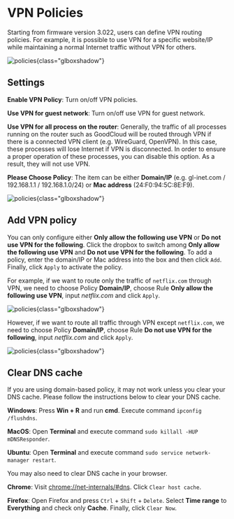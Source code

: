 # VPN Policies

Starting from firmware version 3.022, users can define VPN routing policies. For example, it is possible to use VPN for a specific website/IP while maintaining a normal Internet traffic without VPN for others.

![policies](https://static.gl-inet.com/docs/en/3/tutorials/policies/policies.jpg){class="glboxshadow"}

## Settings

**Enable VPN Policy**: Turn on/off VPN policies.

**Use VPN for guest network**: Turn on/off use VPN for guest network.

**Use VPN for all process on the router**: Generally, the traffic of all processes running on the router such as GoodCloud will be routed through VPN if there is a connected VPN client (e.g. WireGuard, OpenVPN). In this case, these processes will lose Internet if VPN is disconnected. In order to ensure a proper operation of these processes, you can disable this option. As a result, they will not use VPN.

**Please Choose Policy**: The item can be either **Domain/IP** (e.g. gl-inet.com / 192.168.1.1 / 192.168.1.0/24) or **Mac address** (24:F0:94:5C:8E:F9).

![policies](https://static.gl-inet.com/docs/en/3/tutorials/policies/settings.jpg){class="glboxshadow"}

## Add VPN policy

You can only configure either **Only allow the following use VPN** or **Do not use VPN for the following**. Click the dropbox to switch among **Only allow the following use VPN** and **Do not use VPN for the following**. To add a policy, enter the domain/IP or Mac address into the box and then click `Add`. Finally, click `Apply` to activate the policy. 

For example, if we want to route only the traffic of `netflix.com` through VPN, we need to choose Policy **Domain/IP**, choose Rule **Only allow the following use VPN**, input *netflix.com* and click `Apply`.

![policies](https://static.gl-inet.com/docs/en/3/tutorials/policies/use_vpn.jpg){class="glboxshadow"}

However, if we want to route all traffic through VPN except `netflix.com`, we need to choose Policy **Domain/IP**, choose Rule **Do not use VPN for the following**, input *netflix.com* and click `Apply`.

![policies](https://static.gl-inet.com/docs/en/3/tutorials/policies/dont_use_vpn.jpg){class="glboxshadow"}

## Clear DNS cache

If you are using domain-based policy, it may not work unless you clear your DNS cache. Please follow the instructions below to clear your DNS cache.

**Windows**: Press **Win + R** and run **cmd**. Execute command `ipconfig /flushdns`.

**MacOS**: Open **Terminal** and execute command `sudo killall -HUP mDNSResponder`.

**Ubuntu**: Open **Terminal** and execute command `sudo service network-manager restart`.

You may also need to clear DNS cache in your browser.

**Chrome**: Visit [chrome://net-internals/#dns](chrome://net-internals/#dns). Click `Clear host cache`.

**Firefox**: Open Firefox and press `Ctrl` + `Shift` + `Delete`. Select **Time range** to **Everything** and check only **Cache**. Finally, click `Clear Now`.
